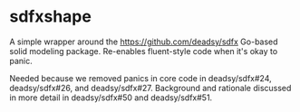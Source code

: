 # sdfxshape

A simple wrapper around the https://github.com/deadsy/sdfx Go-based solid modeling package.  Re-enables fluent-style code when it's okay to panic.  

Needed because we removed panics in core code in deadsy/sdfx#24, deadsy/sdfx#26, and deadsy/sdfx#27.  Background and rationale discussed in more detail in deadsy/sdfx#50 and deadsy/sdfx#51.

